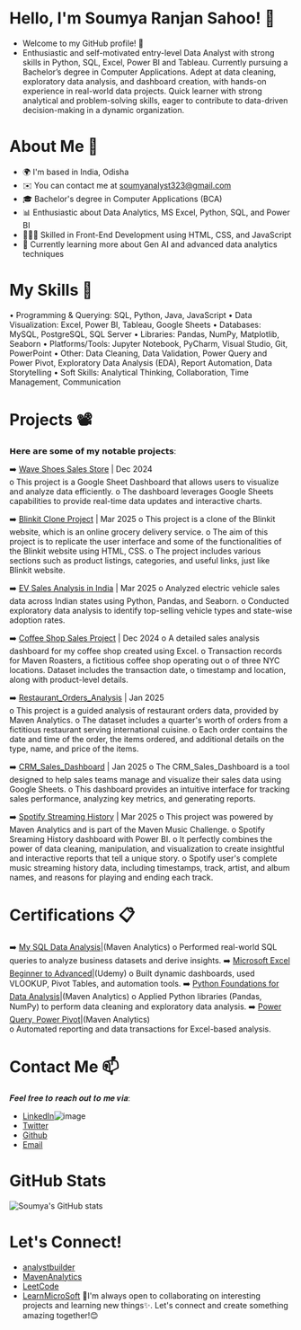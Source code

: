 # Hello, I'm Soumya Ranjan Sahoo! 👋

- Welcome to my GitHub profile! 👀
- Enthusiastic and self-motivated entry-level Data Analyst with strong skills in Python, SQL, Excel, Power BI and Tableau. Currently pursuing a 
Bachelor’s degree in Computer Applications. Adept at data cleaning, exploratory data analysis, and dashboard creation, with hands-on experience 
in real-world data projects. Quick learner with strong analytical and problem-solving skills, eager to contribute to data-driven decision-making in a 
dynamic organization.

# About Me 📒
- 🌍  I'm based in India, Odisha
- ✉️  You can contact me at soumyanalyst323@gmail.com
- 🎓 Bachelor's degree in Computer Applications (BCA)
- 📊 Enthusiastic about Data Analytics, MS Excel, Python, SQL, and Power BI
- 👨🏻‍💻 Skilled in Front-End Development using HTML, CSS, and JavaScript
- 🌱 Currently learning more about Gen AI and advanced data analytics techniques
  

# My Skills 🧠
• Programming & Querying: SQL, Python, Java, JavaScript 
• Data Visualization: Excel, Power BI, Tableau, Google Sheets 
• Databases: MySQL, PostgreSQL, SQL Server 
• Libraries: Pandas, NumPy, Matplotlib, Seaborn 
• Platforms/Tools: Jupyter Notebook, PyCharm, Visual Studio, Git, PowerPoint 
• Other: Data Cleaning, Data Validation, Power Query and Power Pivot, Exploratory Data Analysis (EDA), Report Automation, Data 
Storytelling 
• Soft Skills: Analytical Thinking, Collaboration, Time Management, Communication 

# Projects 📽

𝗛𝗲𝗿𝗲 𝗮𝗿𝗲 𝘀𝗼𝗺𝗲 𝗼𝗳 𝗺𝘆 𝗻𝗼𝘁𝗮𝗯𝗹𝗲 𝗽𝗿𝗼𝗷𝗲𝗰𝘁𝘀:

➡️ [Wave Shoes Sales Store](https://github.com/Ranjan234/Google_Sheet_Dashboard/blob/main/Wave_Shoes_Store_Sales_Dashboard%20(1).pdf) | Dec 2024     
 o This project is a Google Sheet Dashboard that allows users to visualize and analyze data efficiently.
 o The dashboard leverages Google Sheets capabilities to provide real-time data updates and interactive charts.
  
➡️ [Blinkit Clone Project](https://example.com/blinkit-clone-project) | Mar 2025
 o This project is a clone of the Blinkit website, which is an online grocery delivery service.
 o The aim of this project is to replicate the user interface and some of the functionalities of the Blinkit website using HTML, CSS.
 o The project includes various sections such as product listings, categories, and useful links, just like Blinkit website.
  
➡️ [EV Sales Analysis in India](https://github.com/Ranjan234/EV-Sales-Analysis-in-India) | Mar 2025                                                                        o Analyzed electric vehicle sales data across Indian states using Python, Pandas, and Seaborn. 
 o Conducted exploratory data analysis to identify top-selling vehicle types and state-wise adoption rates.
  
➡️ [Coffee Shop Sales Project](https://github.com/Ranjan234/CofeeShopsales) | Dec 2024
 o A detailed sales analysis dashboard for my coffee shop created using Excel.
 o Transaction records for Maven Roasters, a fictitious coffee shop operating out
 o of three NYC locations. Dataset includes the transaction date,
 o timestamp and location, along with product-level details.
  
➡️ [Restaurant_Orders_Analysis](https://github.com/Ranjan234/Restaurant_Orders_Analysis)  | Jan 2025    
 o This project is a guided analysis of restaurant orders data, provided by Maven Analytics.
 o The dataset includes a quarter's worth of orders from a fictitious restaurant serving international cuisine.
 o Each order contains the date and time of the order, the items ordered, and additional details on the type, name, and price of the items.
  
➡️ [CRM_Sales_Dashboard](https://github.com/Ranjan234/CRM-Sales-Dashboard) | Jan 2025
 o The CRM_Sales_Dashboard is a tool designed to help sales teams manage and visualize their sales data using Google Sheets.
 o This dashboard provides an intuitive interface for tracking sales performance, analyzing key metrics, and generating reports.
  
➡️ [Spotify Streaming History](https://github.com/Ranjan234/Spotify-Streaming-History) | Mar 2025
 o This project was powered by Maven Analytics and is part of the Maven Music Challenge.
 o Spotify Sreaming History dashboard with Power BI.
 o It perfectly combines the power of data cleaning, manipulation, and visualization to create insightful and interactive reports that tell a unique story.
 o Spotify user's complete music streaming history data, including timestamps, track, artist, and album names, and reasons for playing and ending each track.

# Certifications 📋
➡️ [My SQL Data Analysis](https://certificates.mavenanalytics.io/d28d83c0-b7c9-4b0f-8eae-48ab8c8a5b8b#acc.bg3ucdDo)|(Maven Analytics)
 o Performed real-world SQL queries to analyze business datasets and derive insights. 
➡️ [Microsoft Excel Beginner to Advanced](https://www.udemy.com/certificate/UC-f1db7721-c5c7-42f5-9823-bc142207f368/)|(Udemy)
 o Built dynamic dashboards, used VLOOKUP, Pivot Tables, and automation tools. 
➡️ [Python Foundations for Data Analysis](https://certificates.mavenanalytics.io/255f3661-521f-405e-b770-bd2de944703e)|(Maven Analytics) 
 o Applied Python libraries (Pandas, NumPy) to perform data cleaning and exploratory data analysis. 
➡️ [Power Query, Power Pivot](https://certificates.mavenanalytics.io/d28d83c0-b7c9-4b0f-8eae-48ab8c8a5b8b)|(Maven Analytics)  
 o Automated reporting and data transactions for Excel-based analysis. 
 
# Contact Me 📫

𝑭𝒆𝒆𝒍 𝒇𝒓𝒆𝒆 𝒕𝒐 𝒓𝒆𝒂𝒄𝒉 𝒐𝒖𝒕 𝒕𝒐 𝒎𝒆 𝒗𝒊𝒂:

- [LinkedIn](https://www.linkedin.com/in/soumya-ranjan-sahoo-0a1b432a9/)![image](https://github.com/user-attachments/assets/2e9079c5-fadc-4336-84ef-86eff34f0a1c)
- [Twitter](https://x.com/soumya_ranjan26)
- [Github](https://github.com/Ranjan234?tab=repositories)
- [Email](mailto:soumyanalyst323@gmail.com)

# GitHub Stats

![Soumya's GitHub stats](https://github-readme-stats.vercel.app/api?username=Ranjan234&show_icons=true&theme=radical)

# Let's Connect!
- [analystbuilder](https://www.analystbuilder.com/u/Soumya)
- [MavenAnalytics](https://app.mavenanalytics.io/portfolio)
- [LeetCode](https://leetcode.com/u/N8TvX6JJFa/)
- [LearnMicroSoft](https://learn.microsoft.com/en-us/users/soumyaranjansahoo-2649/)
🚀I'm always open to collaborating on interesting projects and learning new things✨. Let's connect and create something amazing together!😊


